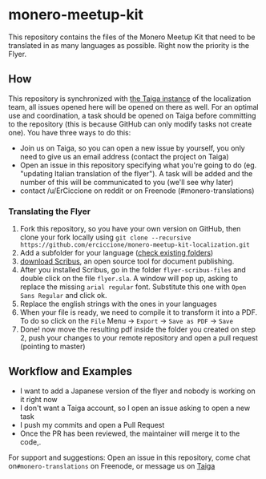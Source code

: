 # monero-meetup-kit

This repository contains the files of the Monero Meetup Kit that need to be translated in as many languages as possible. Right now the priority is the Flyer.

## How

This repository is synchronized with [the Taiga instance](https://taiga.getmonero.org/project/erciccione-monero-localization) of the localization team, all issues opened here will be opened on there as well. For an optimal use and coordination, a task should be opened on Taiga before committing to the repository (this is because GitHub can only modify tasks not create one). You have three ways to do this:
- Join us on Taiga, so you can open a new issue by yourself, you only need to give us an email address (contact the project on Taiga)
- Open an issue in this repository specifying what you're going to do (eg. "updating Italian translation of the flyer"). A task will be added and the number of this will be communicated to you (we'll see why later)
- contact /u/ErCiccione on reddit or on Freenode (#monero-translations)

### Translating the Flyer

1. Fork this repository, so you have your own version on GitHub, then clone your fork locally using `git clone --recursive https://github.com/erciccione/monero-meetup-kit-localization.git`
2. Add a subfolder for your language ([check existing folders](https://github.com/erciccione/monero-meetup-kit/tree/master/translations))
3. [download Scribus](https://www.scribus.net/downloads/stable-branch/), an open source tool for document publishing.
4. After you installed Scribus, go in the folder `flyer-scribus-files` and double click on the file `flyer.sla`. A window will pop up, asking to replace the missing `arial regular` font. Substitute this one with `Open Sans Regular` and click ok.
5. Replace the english strings with the ones in your languages
6. When your file is ready, we need to compile it to transform it into a PDF. To do so click on the `File` Menu -> `Export` -> `Save as PDF` -> `Save`
7. Done! now move the resulting pdf inside the folder you created on step 2, push your changes to your remote repository and open a pull request (pointing to master)


## Workflow and Examples

- I want to add a Japanese version of the flyer and nobody is working on it right now 
- I don't want a Taiga account, so I open an issue asking to open a new task
- I push my commits and open a Pull Request
- Once the PR has been reviewed, the maintainer will merge it to the code,.


For support and suggestions: Open an issue in this repository, come chat on`#monero-translations` on Freenode, or message us on [Taiga](https://taiga.getmonero.org/project/erciccione-monero-localization/)
